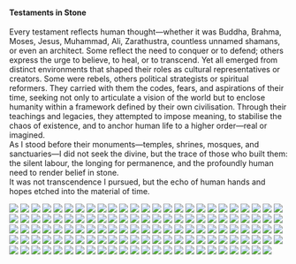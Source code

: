 <h4>Testaments in Stone</h4>

Every testament reflects human thought—whether it was Buddha, Brahma, Moses, Jesus, Muhammad, Ali, Zarathustra, countless unnamed shamans, or even an architect. Some reflect the need to conquer or to defend; others express the urge to believe, to heal, or to transcend. Yet all emerged from distinct environments that shaped their roles as cultural representatives or creators. Some were rebels, others political strategists or spiritual reformers. They carried with them the codes, fears, and aspirations of their time, seeking not only to articulate a vision of the world but to enclose humanity within a framework defined by their own civilisation. Through their teachings and legacies, they attempted to impose meaning, to stabilise the chaos of existence, and to anchor human life to a higher order—real or imagined.  
As I stood before their monuments—temples, shrines, mosques, and sanctuaries—I did not seek the divine, but the trace of those who built them: the silent labour, the longing for permanence, and the profoundly human need to render belief in stone.  
It was not transcendence I pursued, but the echo of human hands and hopes etched into the material of time.

![](1.jpg)
![](2.jpg)
![](3.jpg)
![](4.jpg)
![](5.jpg)
![](6.jpg)
![](7.jpg)
![](8.jpg)
![](9.jpg)
![](10.jpg)
![](11.jpg)
![](12.jpg)
![](13.jpg)
![](14.jpg)
![](15.jpg)
![](16.jpg)
![](17.jpg)
![](18.jpg)
![](19.jpg)
![](20.jpg)
![](21.jpg)
![](22.jpg)
![](23.jpg)
![](24.jpg)
![](25.jpg)
![](26.jpg)
![](27.jpg)
![](28.jpg)
![](29.jpg)
![](30.jpg)
![](31.jpg)
![](32.jpg)
![](33.jpg)
![](34.jpg)
![](35.jpg)
![](36.jpg)
![](37.jpg)
![](38.jpg)
![](39.jpg)
![](40.jpg)
![](41.jpg)
![](42.jpg)
![](43.jpg)
![](44.jpg)
![](45.jpg)
![](46.jpg)
![](47.jpg)
![](48.jpg)
![](49.jpg)
![](50.jpg)
![](51.jpg)
![](52.jpg)
![](53.jpg)
![](54.jpg)
![](55.jpg)
![](56.jpg)
![](57.jpg)
![](58.jpg)
![](59.jpg)
![](60.jpg)
![](61.jpg)
![](62.jpg)
![](63.jpg)
![](64.jpg)
![](65.jpg)
![](66.jpg)
![](67.jpg)
![](68.jpg)
![](69.jpg)
![](70.jpg)
![](71.jpg)
![](72.jpg)
![](73.jpg)
![](74.jpg)
![](75.jpg)
![](76.jpg)
![](77.jpg)
![](78.jpg)
![](79.jpg)
![](80.jpg)
![](81.jpg)
![](82.jpg)
![](83.jpg)
![](84.jpg)
![](85.jpg)
![](86.jpg)
![](87.jpg)
![](88.jpg)
![](89.jpg)
![](90.jpg)
![](91.jpg)
![](92.jpg)
![](93.jpg)
![](94.jpg)
![](95.jpg)
![](96.jpg)
![](97.jpg)
![](98.jpg)
![](99.jpg)
![](100.jpg)
![](101.jpg)
![](102.jpg)
![](103.jpg)
![](104.jpg)
![](105.jpg)
![](106.jpg)
![](107.jpg)
![](108.jpg)
![](109.jpg)
![](110.jpg)
![](111.jpg)
![](112.jpg)
![](113.jpg)
![](114.jpg)
![](115.jpg)
![](116.jpg)
![](117.jpg)
![](118.jpg)
![](119.jpg)
![](120.jpg)
![](121.jpg)
![](122.jpg)
![](123.jpg)
![](124.jpg)
<p></p>
